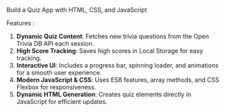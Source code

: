 Build a Quiz App with HTML, CSS, and JavaScript

Features : 

1. **Dynamic Quiz Content**: Fetches new trivia questions from the Open Trivia DB API each session.
2. **High Score Tracking**: Saves high scores in Local Storage for easy tracking.
3. **Interactive UI**: Includes a progress bar, spinning loader, and animations for a smooth user experience.
4. **Modern JavaScript & CSS**: Uses ES6 features, array methods, and CSS Flexbox for responsiveness.
5. **Dynamic HTML Generation**: Creates quiz elements directly in JavaScript for efficient updates.

